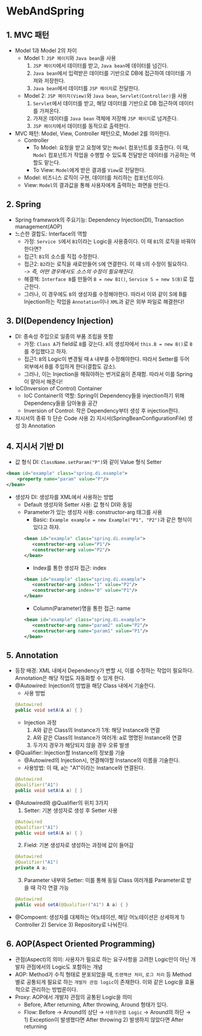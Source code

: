 # WebAndSpring
  
## 1. MVC 패턴
* Model 1과 Model 2의 차이
    * Model 1: `JSP 페이지`와 `Java bean`을 사용
        1. `JSP 페이지`에서 데이터를 받고, `Java bean`에 데이터를 넘긴다.
        2. `Java bean`에서 입력받은 데이터를 기반으로 DB에 접근하여 데이터를 가져와 저장한다.
        3. `Java bean`에서 데이터를 `JSP 페이지`로 전달한다.
    * Model 2: `JSP 페이지(View)`와 `Java bean`, `Servlet(Controller)`을 사용
        1. `Servlet`에서 데이터를 받고, 해당 데이터를 기반으로 DB 접근하여 데이터를 가져온다.
        2. 가져온 데이터를 `Java bean` 객체에 저장해 `JSP 페이지`로 넘겨준다.
        3. `JSP 페이지`에서 데이터를 동적으로 출력한다.        
* MVC 패턴: Model, View, Controller 패턴으로, Model 2를 의미한다.
    * Controller
        * To Model: 요청을 받고 요청에 맞는 `Model` 컴포넌트를 호출한다. 이 때, `Model` 컴포넌트가 작업을 수행할 수 있도록 전달받은 데이터를 가공하는 역할도 맡는다.
        * To View: `Model`에게 받은 결과를 `View`로 전달한다.
    * Model: 비즈니스 로직이 구현, 데이터를 처리하는 컴포넌트이다.
    * View: `Model`의 결과값을 통해 사용자에게 출력하는 화면을 만든다.
        
## 2. Spring
* Spring framework의 주요기능: Dependency Injection(DI), Transaction management(AOP)
* 느슨한 결합도: Interface의 역할
    * 가정: `Service S`에서 `B1`이라는 Logic을 사용중이다. 이 때 `B1`의 로직을 바꿔야 한다면?
    * 접근1: `B1`의 소스를 직접 수정한다.
    * 접근2: `B2`라는 로직을 새로만들어 `S`에 연결한다. 이 때 `S`의 수정이 필요하다.  
    *-> 즉, 어떤 경우에서도 소스의 수정이 필요해진다.*
    * 해결책: `Interface B`를 만들어 `B = new B1()`, `Service S = new S(B)`로 접근한다.
    * 그러나, 이 경우에도 `B`의 생성자를 수정해야한다. 따라서 이와 같이 S에 B를 Injection하는 작업을 `Annotation`이나 `XML`과 같은 외부 파일로 해결한다!
  
## 3. DI(Dependency Injection)
* DI: 종속성 주입으로 일종의 부품 조립을 뜻함
    * 가정: `Class A`가 field로 `B`를 갖는다. `A`의 생성자에서 `this.B = new B()`로 `B`를 주입했다고 하자.
    * 접근1: `B`의 Logic이 변경될 때 `A` 내부를 수정해야한다. 따라서 Setter를 두어 외부에서 B를 주입하게 한다(결합도 감소).
    * 그러나, 이는 Injection을 해줘야하는 번거로움이 존재함. 따라서 이를 Spring이 맡아서 해준다!
* IoC(Inversion of Control) Container
    * IoC Container의 역할: Spring이 Dependency들을 injection하기 위해 Dependency들을 담아놓을 공간
    * Inversion of Control: 작은 Dependency부터 생성 후 injection한다.
* 지시서의 종류 1) 단순 Code 사용 2) 지시서(SpringBeanConfigurationFile) 생성 3) Annotation
  
## 4. 지시서 기반 DI
* 값 형식 DI: `ClassName.setParam("P")`와 같이 Value 형식 Setter
```xml
<bean id="example" class="spring.di.example"> 
    <property name="param" value="P"/>
</bean>
``` 
* 생성자 DI: 생성자를 XML에서 사용하는 방법
    * Default 생성자와 Setter 사용: 값 형식 DI와 동일
    * Parameter가 있는 생성자 사용: constructor-arg 태그를 사용
        * Basic: `Example example = new Example("P1", "P2")`과 같은 형식이 있다고 하자.
         ```xml
         <bean id="example" class="spring.di.example">
            <constructor-arg value="P1"/>
            <constructor-arg value="P2"/>
         </bean>
         ```   
        * Index를 통한 생성자 접근: index
         ```xml
         <bean id="example" class="spring.di.example">
            <constructor-arg index="1" value="P2"/>
            <constructor-arg index="0" value="P1"/>
         </bean>
         ```   
        * Column(Parameter)명을 통한 접근: name
         ```xml
         <bean id="example" class="spring.di.example">
            <constructor-arg name="param2" value="P2"/>
            <constructor-arg name="param1" value="P1"/>
         </bean>
         ```   
        
## 5. Annotation
* 등장 배경: XML 내에서 Dependency가 변할 시, 이를 수정하는 작업이 필요하다. Annotation은 해당 작업도 자동화할 수 있게 한다.
* @Autowired: Injection의 방법을 해당 Class 내에서 기술한다.
    * 사용 방법
    ```java
    @Autowired
    public void setA(A a) { }
    ```
    * Injection 과정
        1. A와 같은 Class의 Instance가 1개: 해당 Instance와 연결
        2. A와 같은 Class의 Instance가 여러개: a로 명명된 Instance와 연결
        3. 두가지 경우가 해당되지 않을 경우 오류 발생
* @Qualifier: Injection할 Instance의 정보를 기술
    * @Autowired의 Injection시, 연결해야할 Instance의 이름을 기술한다.
    * 사용방법: 이 때, a는 "A1"이라는 Instance와 연결된다.
    ```java
    @Autowired
    @Qualifier("A1")
    public void setA(A a) { }
    ```       
* @Autowired와 @Qualifier의 위치 3가지
    1. Setter: 기본 생성자로 생성 후 Setter 사용
    ```java
    @Autowired
    @Qualifier("A1")
    public void setA(A a) { }
    ```        
    2. Field: 기본 생성자로 생성하는 과정에 값이 들어감
    ```java
    @Autowired
    @Qualifier("A1")
    private A a;
    ```        
    3. Parameter 내부와 Setter: 이를 통해 동일 Class 여러개를 Parameter로 받을 때 각각 연결 가능
    ```java
    @Autowired
    public void setA(@Qualifier("A1") A a) { }
    ```            
* @Compoent: 생성자를 대체하는 어노테이션, 해당 어노테이션은 상세하게 1) Controller 2) Service 3) Repository로 나눠진다.

## 6. AOP(Aspect Oriented Programming)
* 관점(Aspect)의 의미: 사용자가 필요로 하는 요구사항을 고려한 Logic만이 아닌 개발자 관점에서의 Logic도 포함하는 개념
* AOP: Method가 수직 형태로 분포되었을 때, `트랜잭션 처리`, `로그 처리` 등 Method 별로 공통되게 필요로 하는 `개발자 관점 logic`이 존재한다. 이와 같은 Logic을 효율적으로 관리하는 방법론이다.
* Proxy: AOP에서 개발자 관점의 공통된 Logic을 의미
    * Before, After returning, After throwing, Around 형태가 있다.
    * Flow: Before → Around의 상단 → `사용자관점 Logic` → Around의 하단 → 1) Exception이 발생했다면 After throwing 2) 발생하지 않았다면 After returning
      
 
    